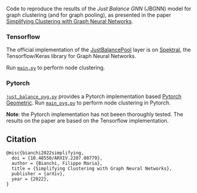 Code to reproduce the results of the *Just Balance GNN* (JBGNN) model for graph clustering (and for graph pooling), as presented in the paper [Simplifying Clustering with Graph Neural Networks](https://arxiv.org/abs/2207.08779).

### Tensorflow
The official implementation of the [JustBalancePool](https://graphneural.network/layers/pooling/#justbalancepool) layer is on [Spektral](https://graphneural.network/getting-started/), the Tensorflow/Keras library for Graph Neural Networks.

Run [``main.py``](https://github.com/FilippoMB/Simplifying-Clustering-with-Graph-Neural-Networks/blob/main/main.py) to perform node clustering.

### Pytorch
[``just_balance_pyg.py``](https://github.com/FilippoMB/Simplifying-Clustering-with-Graph-Neural-Networks/blob/main/just_balance_pyg.py) provides a Pytorch implementation based [Pytorch Geometric](https://pytorch-geometric.readthedocs.io/en/latest/index.html#). Run [``main_pyg.py``](https://github.com/FilippoMB/Simplifying-Clustering-with-Graph-Neural-Networks/blob/main/main_pyg.py) to perform node clustering in Pytorch.

**Note**: the Pytorch implementation has not beeen thoroughly tested. The results on the paper are based on the Tensorflow implementation.

## Citation

    @misc{bianchi2022simplifying,
      doi = {10.48550/ARXIV.2207.08779},
      author = {Bianchi, Filippo Maria},
      title = {Simplifying Clustering with Graph Neural Networks},
      publisher = {arXiv},
      year = {2022},
    }
